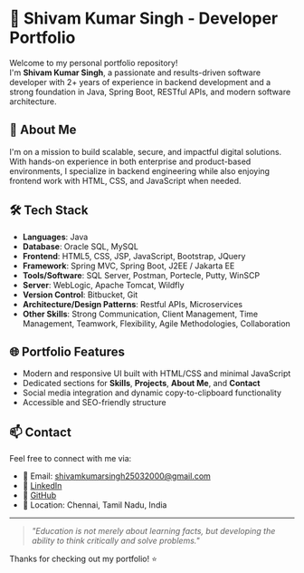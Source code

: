 # 💼 Shivam Kumar Singh - Developer Portfolio

Welcome to my personal portfolio repository!  
I'm **Shivam Kumar Singh**, a passionate and results-driven software developer with 2+ years of experience in backend development and a strong foundation in Java, Spring Boot, RESTful APIs, and modern software architecture.

## 🚀 About Me
I'm on a mission to build scalable, secure, and impactful digital solutions.  
With hands-on experience in both enterprise and product-based environments, I specialize in backend engineering while also enjoying frontend work with HTML, CSS, and JavaScript when needed.

## 🛠️ Tech Stack

- **Languages**: Java
- **Database**: Oracle SQL, MySQL
- **Frontend**: HTML5, CSS, JSP, JavaScript, Bootstrap, JQuery
- **Framework**: Spring MVC, Spring Boot, J2EE / Jakarta EE
- **Tools/Software**: SQL Server, Postman, Portecle, Putty, WinSCP
- **Server**: WebLogic, Apache Tomcat, Wildfly
- **Version Control**: Bitbucket, Git
- **Architecture/Design Patterns**: Restful APIs, Microservices
- **Other Skills**: Strong Communication, Client Management, Time Management, Teamwork, Flexibility, Agile Methodologies, Collaboration


## 🌐 Portfolio Features

- Modern and responsive UI built with HTML/CSS and minimal JavaScript
- Dedicated sections for **Skills**, **Projects**, **About Me**, and **Contact**
- Social media integration and dynamic copy-to-clipboard functionality
- Accessible and SEO-friendly structure

## 📫 Contact

Feel free to connect with me via:

- 📧 Email: shivamkumarsingh25032000@gmail.com  
- 💼 [LinkedIn](https://www.linkedin.com/in/shivam-kumar-singh-349170197/)  
- 🐙 [GitHub](https://github.com/Shivam25032000)  
- 📍 Location: Chennai, Tamil Nadu, India  

---

> *"Education is not merely about learning facts, but developing the ability to think critically and solve problems."*

Thanks for checking out my portfolio! ⭐
